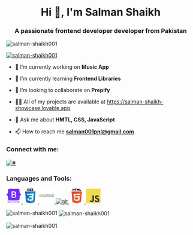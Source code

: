 <h1 align="center">Hi 👋, I'm Salman Shaikh</h1>
<h3 align="center">A passionate frontend developer developer from Pakistan</h3>

<p align="left"> <img src="https://komarev.com/ghpvc/?username=salman-shaikh001&label=Profile%20views&color=0e75b6&style=flat" alt="salman-shaikh001" /></p>

<p align="left"> <a href="https://github.com/ryo-ma/github-profile-trophy"><img src="https://github-profile-trophy.vercel.app/?username=salman-shaikh001" alt="salman-shaikh001" /></a> </p>

- 🔭 I’m currently working on **Music App**

- 🌱 I’m currently learning **Frontend Libraries**

- 👯 I’m looking to collaborate on **Prepify**

- 👨‍💻 All of my projects are available at https://salman-shaikh-showcase.lovable.app

- 💬 Ask me about **HMTL, CSS, JavaScript**

- 📫 How to reach me **salman001pnl@gmail.com**

<h3 align="left">Connect with me:</h3>
<p align="left">
<a href="https://linkedin.com/in/#" target="blank"><img align="center" src="https://raw.githubusercontent.com/rahuldkjain/github-profile-readme-generator/master/src/images/icons/Social/linked-in-alt.svg" alt="#" height="30" width="40" /></a>
</p>

<h3 align="left">Languages and Tools:</h3>
<p align="left"> <a href="https://getbootstrap.com" target="_blank" rel="noreferrer"> <img src="https://raw.githubusercontent.com/devicons/devicon/master/icons/bootstrap/bootstrap-plain-wordmark.svg" alt="bootstrap" width="40" height="40"/> </a> <a href="https://www.w3schools.com/css/" target="_blank" rel="noreferrer"> <img src="https://raw.githubusercontent.com/devicons/devicon/master/icons/css3/css3-original-wordmark.svg" alt="css3" width="40" height="40"/> </a> <a href="https://expressjs.com" target="_blank" rel="noreferrer"> <img src="https://raw.githubusercontent.com/devicons/devicon/master/icons/express/express-original-wordmark.svg" alt="express" width="40" height="40"/> </a> <a href="https://git-scm.com/" target="_blank" rel="noreferrer"> <img src="https://www.vectorlogo.zone/logos/git-scm/git-scm-icon.svg" alt="git" width="40" height="40"/> </a> <a href="https://www.w3.org/html/" target="_blank" rel="noreferrer"> <img src="https://raw.githubusercontent.com/devicons/devicon/master/icons/html5/html5-original-wordmark.svg" alt="html5" width="40" height="40"/> </a> <a href="https://developer.mozilla.org/en-US/docs/Web/JavaScript" target="_blank" rel="noreferrer"> <img src="https://raw.githubusercontent.com/devicons/devicon/master/icons/javascript/javascript-original.svg" alt="javascript" width="40" height="40"/> </a> </p>

<p><img align="left" src="https://github-readme-stats.vercel.app/api/top-langs?username=salman-shaikh001&show_icons=true&locale=en&layout=compact" alt="salman-shaikh001" /></p>

<p>&nbsp;<img align="center" src="https://github-readme-stats.vercel.app/api?username=salman-shaikh001&show_icons=true&locale=en" alt="salman-shaikh001" /></p>

<p><img align="center" src="https://github-readme-streak-stats.herokuapp.com/?user=salman-shaikh001&" alt="salman-shaikh001" /></p>
